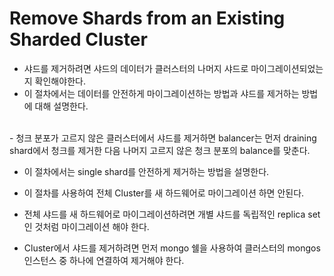 # Remove Shards from an Existing Sharded Cluster

- 샤드를 제거하려면 샤드의 데이터가 클러스터의 나머지 샤드로 마이그레이션되었는지 확인해야한다.
- 이 절차에서는 데이터를 안전하게 마이그레이션하는 방법과 샤드를 제거하는 방법에 대해 설명한다.
<br>
- 청크 분포가 고르지 않은 클러스터에서 샤드를 제거하면 balancer는 먼저 draining shard에서 청크를 제거한 다음 나머지 고르지 않은 청크 분포의 balance를 맞춘다.

- 이 절차에서는 single shard를 안전하게 제거하는 방법을 설명한다.
- 이 절차를 사용하여 전체 Cluster를 새 하드웨어로 마이그레이션 하면 안된다.
- 전체 샤드를 새 하드웨어로 마이그레이션하려면 개별 샤드를 독립적인 replica set인 것처럼 마이그레이션 해야 한다.

- Cluster에서 샤드를 제거하려면 먼저 mongo 쉘을 사용하여 클러스터의 mongos 인스턴스 중 하나에 연결하여 제거해야 한다.

####
